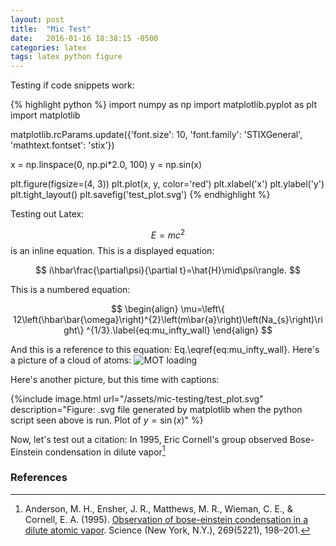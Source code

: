 ```yaml
---
layout: post
title:  "Mic Test"
date:   2016-01-16 18:38:15 -0500
categories: latex
tags: latex python figure
---
```


Testing if code snippets work:

{% highlight python %}
import numpy as np
import matplotlib.pyplot as plt
import matplotlib

matplotlib.rcParams.update({'font.size': 10, 'font.family': 'STIXGeneral',
                            'mathtext.fontset': 'stix'})

x = np.linspace(0, np.pi*2.0, 100)
y = np.sin(x)

plt.figure(figsize=(4, 3))
plt.plot(x, y, color='red')
plt.xlabel('x')
plt.ylabel('y')
plt.tight_layout()
plt.savefig('test_plot.svg')
{% endhighlight %}

Testing out Latex:

$$E=mc^2$$ is an inline equation. This is a displayed equation:

$$
i\hbar\frac{\partial\psi}{\partial t}=\hat{H}\mid\psi\rangle.
$$

This is a numbered equation:

$$
\begin{align}
\mu=\left\{ 12\left(\hbar\bar{\omega}\right)^{2}\left(m\bar{a}\right)\left(Na_{s}\right)\right\} ^{1/3}.\label{eq:mu_infty_wall}
\end{align}
$$

And this is a reference to this equation: Eq.\eqref{eq:mu_infty_wall}.
Here's a picture of a cloud of atoms:
![MOT loading](/assets/mic-testing/lmot_loading.png)

Here's another picture, but this time with captions:

{%include image.html url="/assets/mic-testing/test_plot.svg" description="Figure: .svg file generated by matplotlib when the python script seen above is run. Plot of $y=\sin(x)$" %}

Now, let's test out a citation: In 1995, Eric Cornell's group observed
Bose-Einstein condensation in dilute vapor[^anderson1995]

### References

[^anderson1995]: Anderson, M. H., Ensher, J. R., Matthews, M. R., Wieman, C. E., & Cornell, E. A. (1995). [Observation of bose-einstein condensation in a dilute atomic vapor](http://doi.org/10.1126/science.269.5221.198). Science (New York, N.Y.), 269(5221), 198–201.

